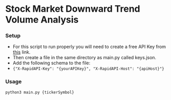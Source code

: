 # Stock Market Downward Trend Volume Analysis

### Setup
- For this script to run properly you will need to create a free API Key from [this](https://rapidapi.com/alphavantage/api/alpha-vantage/) link.
- Then create a file in the same directory as main.py called keys.json.
- Add the following schema to the file:
- ```{"X-RapidAPI-Key": "{yourAPIKey}", "X-RapidAPI-Host": "{apiHost}"}```

### Usage
```python3 main.py {tickerSymbol}```
